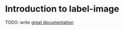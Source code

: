 # Introduction to label-image

TODO: write [great documentation](http://jacobian.org/writing/what-to-write/)
